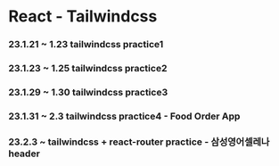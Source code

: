 # React - Tailwindcss

### 23.1.21 ~ 1.23 tailwindcss practice1

### 23.1.23 ~ 1.25 tailwindcss practice2

### 23.1.29 ~ 1.30 tailwindcss practice3

### 23.1.31 ~ 2.3 tailwindcss practice4 - Food Order App

### 23.2.3 ~ tailwindcss + react-router practice - 삼성영어셀레나 header
